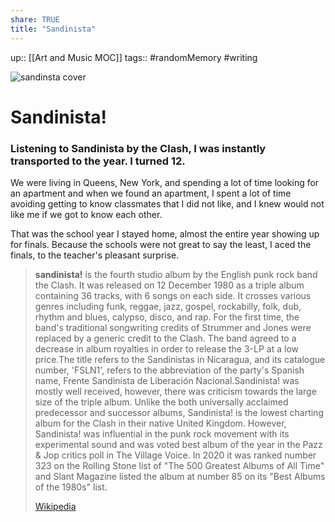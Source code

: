 ```yaml
---
share: TRUE
title: "Sandinista"
---
```

up:: [[Art and Music MOC]]
tags:: #randomMemory #writing 

![sandinsta cover](https://img.hmv.co.jp/image/jacket/400/55/1/1/264.jpg)

# Sandinista!
### Listening to Sandinista by the Clash, I was instantly transported to the year. I turned 12. 

We were living in Queens, New York, and spending a lot of time looking for an apartment and when we found an apartment, I spent a lot of time avoiding getting to know classmates that I did not like, and I knew would not like me if we got to know each other. 

That was the school year I stayed home, almost the entire year showing up for finals. Because the schools were not great to say the least, I aced the finals, to the teacher's pleasant surprise.




> **sandinista!** is the fourth studio album by the English punk rock band the Clash. It was released on 12 December 1980 as a triple album containing 36 tracks, with 6 songs on each side. It crosses various genres including funk, reggae, jazz, gospel, rockabilly, folk, dub, rhythm and blues, calypso, disco, and rap. For the first time, the band's traditional songwriting credits of Strummer and Jones were replaced by a generic credit to the Clash.  The band agreed to a decrease in album royalties in order to release the 3-LP at a low price.The title refers to the Sandinistas in Nicaragua, and its catalogue number, 'FSLN1', refers to the abbreviation of the party's Spanish name, Frente Sandinista de Liberación Nacional.Sandinista! was mostly well received, however, there was criticism towards the large size of the triple album. Unlike the both universally acclaimed predecessor and successor albums, Sandinista! is the lowest charting album for the Clash in their native United Kingdom. However, Sandinista! was influential in the punk rock movement with its experimental sound and was voted best album of the year in the Pazz & Jop critics poll in The Village Voice. In 2020 it was ranked number 323 on the Rolling Stone list of "The 500 Greatest Albums of All Time" and Slant Magazine listed the album at number 85 on its "Best Albums of the 1980s" list.
>
> [Wikipedia](https://en.wikipedia.org/wiki/Sandinista!)
